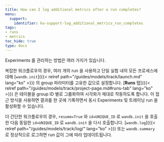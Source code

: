 ```yaml
---
title: How can I log additional metrics after a run completes?
menu:
  support:
    identifier: ko-support-log_additional_metrics_run_completes
tags:
- runs
- metrics
toc_hide: true
type: docs
---
```


Experiments 를 관리하는 방법은 여러 가지가 있습니다.

복잡한 워크플로우의 경우, 여러 개의 run 을 사용하고 단일 실험 내의 모든 프로세스에 대해 [`wandb.init`]({{< relref path="/guides/models/track/launch.md" lang="ko" >}}) 의 group 파라미터를 고유한 값으로 설정합니다. [**Runs** 탭]({{< relref path="/guides/models/track/project-page.md#runs-tab" lang="ko" >}}) 은 테이블을 group ID 별로 그룹화하여 시각화가 제대로 작동하도록 합니다. 이 접근 방식을 사용하면 결과를 한 곳에 기록하면서 동시 Experiments 및 트레이닝 run 을 활성화할 수 있습니다.

더 간단한 워크플로우의 경우, `resume=True` 와 `id=UNIQUE_ID` 로 `wandb.init` 을 호출한 다음 동일한 `id=UNIQUE_ID` 로 `wandb.init` 을 다시 호출합니다. [`wandb.log`]({{< relref path="/guides/models/track/log/" lang="ko" >}}) 또는 `wandb.summary` 로 정상적으로 로그하면 run 값이 그에 따라 업데이트됩니다.
